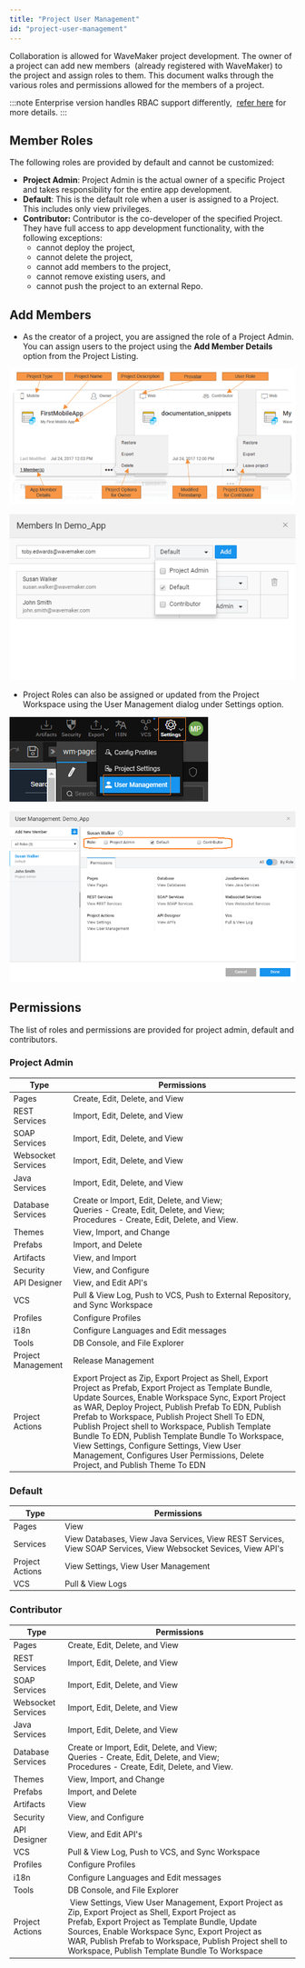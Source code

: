 ```yaml
---
title: "Project User Management"
id: "project-user-management"
---
```


Collaboration is allowed for WaveMaker project development. The owner of a project can add new members  (already registered with WaveMaker) to the project and assign roles to them. This document walks through the various roles and permissions allowed for the members of a project.

:::note
Enterprise version handles RBAC support differently,  [refer here](/learn/app-development/wavemaker-overview/rapid-rbac-support/) for more details.
:::

## Member Roles

The following roles are provided by default and cannot be customized:

- **Project Admin**: Project Admin is the actual owner of a specific Project and takes responsibility for the entire app development.
- **Default**: This is the default role when a user is assigned to a Project. This includes only view privileges.
- **Contributor:** Contributor is the co-developer of the specified Project. They have full access to app development functionality, with the following exceptions:
    - cannot deploy the project,
    - cannot delete the project,
    - cannot add members to the project,
    - cannot remove existing users, and
    - cannot push the project to an external Repo.

## Add Members

- As the creator of a project, you are assigned the role of a Project Admin. You can assign users to the project using the **Add Member Details** option from the Project Listing. 

[![](/learn/assets/Project-Details.png)](/learn/assets/Project-Details.png)

[![](/learn/assets/user_management_add.png)](/learn/assets/user_management_add.png)

- Project Roles can also be assigned or updated from the Project Workspace using the User Management dialog under Settings option. 

[![](/learn/assets/user_management.png)](/learn/assets/user_management.png)

[![](/learn/assets/user_management_assign.png)](/learn/assets/user_management_assign.png)

## Permissions

The list of roles and permissions are provided for project admin, default and contributors.  

### Project Admin

|Type | Permissions |
| --- | --- | 
|Pages |Create, Edit, Delete, and View |
|REST Services | Import, Edit, Delete, and View |
|SOAP Services | Import, Edit, Delete, and View |
|Websocket Services | Import, Edit, Delete, and View|
| Java Services | Import, Edit, Delete, and View |
| Database Services | Create or Import, Edit, Delete, and View; <br> Queries - Create, Edit, Delete, and View; <br> Procedures - Create, Edit, Delete, and View. |
| Themes | View, Import, and Change |
| Prefabs | Import, and Delete |
| Artifacts | View, and Import |
| Security | View, and Configure |
| API Designer | View, and Edit API's |
| VCS | Pull & View Log, Push to VCS, Push to External Repository, and Sync Workspace |
| Profiles | Configure Profiles |
| i18n | Configure Languages and Edit messages |
| Tools | DB Console, and File Explorer |
| Project Management | Release Management |
| Project Actions | Export Project as Zip, Export Project as Shell, Export Project as Prefab, Export Project as Template Bundle, Update Sources, Enable Workspace Sync, Export Project as WAR, Deploy Project, Publish Prefab To EDN, Publish Prefab to Workspace, Publish Project Shell To EDN, Publish Project shell to Workspace, Publish Template Bundle To EDN, Publish Template Bundle To Workspace, View Settings, Configure Settings, View User Management, Configures User Permissions, Delete Project, and Publish Theme To EDN|


### Default 

|Type | Permissions |
| --- | --- | 
| Pages | View |
| Services | View Databases, View Java Services, View REST Services, View SOAP Services, View Websocket Sevices, View API's | 
| Project Actions | View Settings, View User Management|
| VCS | Pull & View Logs|

### Contributor 

|Type | Permissions |
| --- | --- | 
| Pages | Create, Edit, Delete, and View |
| REST Services | Import, Edit, Delete, and View |
| SOAP Services | Import, Edit, Delete, and View |
| Websocket Services | Import, Edit, Delete, and View |
| Java Services | Import, Edit, Delete, and View |
| Database Services | Create or Import, Edit, Delete, and View; <br> Queries - Create, Edit, Delete, and View; <br>Procedures - Create, Edit, Delete, and View.|
| Themes | View, Import, and Change |
| Prefabs | Import, and Delete |
| Artifacts | View | 
| Security | View, and Configure |
| API Designer | View, and Edit API's |
| VCS | Pull & View Log, Push to VCS, and Sync Workspace |
| Profiles | Configure Profiles |
| i18n | Configure Languages and Edit messages |
| Tools | DB Console, and File Explorer |
| Project Actions | View Settings, View User Management, Export Project as Zip, Export Project as Shell, Export Project as Prefab, Export Project as Template Bundle, Update Sources, Enable Workspace Sync, Export Project as WAR, Publish Prefab to Workspace, Publish Project shell to Workspace, Publish Template Bundle To Workspace |


